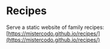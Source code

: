 # Recipes

Serve a static website of family recipes: [https://mistercodo.github.io/recipes/](https://mistercodo.github.io/recipes/)

